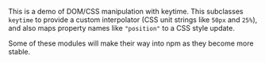 This is a demo of DOM/CSS manipulation with keytime. This subclasses `keytime` to provide a custom interpolator (CSS unit strings like `50px` and `25%`), and also maps property names like `"position"` to a CSS style update.

Some of these modules will make their way into npm as they become more stable.